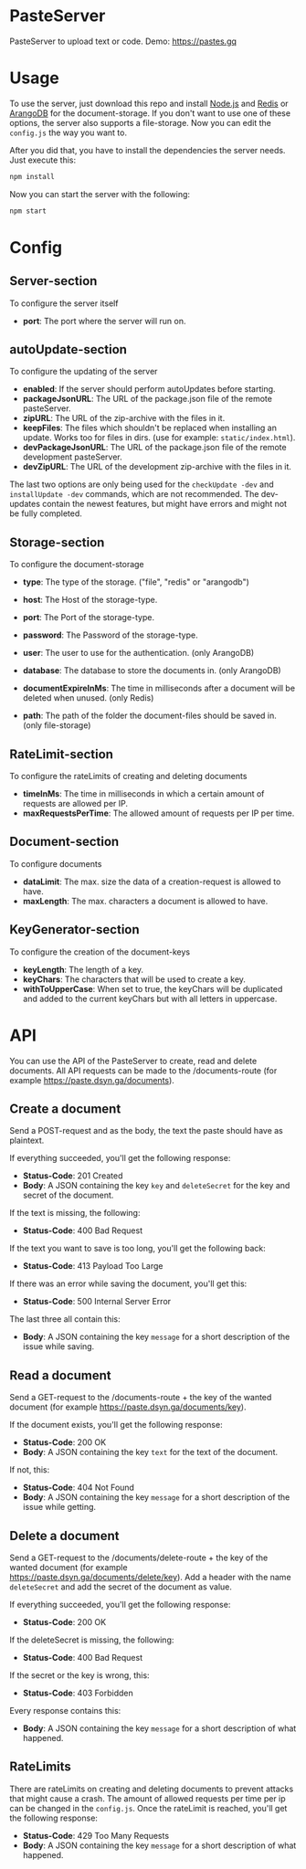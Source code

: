 # PasteServer
PasteServer to upload text or code.
Demo: https://pastes.gq

# Usage
To use the server, just download this repo and install [Node.js](http://www.nodejs.org/) and [Redis](http://www.redis.io/) or
[ArangoDB](http://www.arangodb.com/) for the document-storage. If you don't want to use one of these options, the server also supports a file-storage.
Now you can edit the ``config.js`` the way you want to. 

After you did that, you have to install the dependencies the server needs. Just execute this:

```bash
npm install
```

Now you can start the server with the following:

```bash
npm start
```

# Config

## Server-section
To configure the server itself

*  **port**: The port where the server will run on.

## autoUpdate-section
To configure the updating of the server

* **enabled**: If the server should perform autoUpdates before starting.
* **packageJsonURL**: The URL of the package.json file of the remote pasteServer.
* **zipURL**: The URL of the zip-archive with the files in it.
* **keepFiles**: The files which shouldn't be replaced when installing an update. Works too for files in dirs.
(use for example: ``static/index.html``).
* **devPackageJsonURL**: The URL of the package.json file of the remote development pasteServer.
* **devZipURL**: The URL of the development zip-archive with the files in it.

The last two options are only being used for the ``checkUpdate -dev`` and ``installUpdate -dev`` commands, which are not recommended. 
The dev-updates contain the newest features, but might have errors and might not be fully completed.

## Storage-section
To configure the document-storage

*  **type**: The type of the storage. ("file", "redis" or "arangodb")
*  **host**: The Host of the storage-type.
*  **port**: The Port of the storage-type.
*  **password**: The Password of the storage-type.

*  **user**: The user to use for the authentication. (only ArangoDB)
*  **database**: The database to store the documents in. (only ArangoDB)

*  **documentExpireInMs**: The time in milliseconds after a document will be deleted when unused. (only Redis)

*  **path**: The path of the folder the document-files should be saved in. (only file-storage)

## RateLimit-section
To configure the rateLimits of creating and deleting documents

*  **timeInMs**: The time in milliseconds in which a certain amount of requests are allowed per IP.
*  **maxRequestsPerTime**: The allowed amount of requests per IP per time.

## Document-section
To configure documents

*  **dataLimit**: The max. size the data of a creation-request is allowed to have.
*  **maxLength**: The max. characters a document is allowed to have.

## KeyGenerator-section
To configure the creation of the document-keys

*  **keyLength**: The length of a key.
*  **keyChars**: The characters that will be used to create a key.
*  **withToUpperCase**: When set to true, the keyChars will be duplicated and added to the current 
keyChars but with all letters in uppercase.


# API

You can use the API of the PasteServer to create, read and delete documents. All API requests can be made 
to the /documents-route (for example https://paste.dsyn.ga/documents).

## Create a document

Send a POST-request and as the body, the text the paste should have as plaintext.

If everything succeeded, you'll get the following response:

* **Status-Code**: 201 Created
* **Body**: A JSON containing the key ``key`` and ``deleteSecret`` for the key and secret of the document.

If the text is missing, the following:

* **Status-Code**: 400 Bad Request

If the text you want to save is too long, you'll get the following back:

* **Status-Code**: 413 Payload Too Large

If there was an error while saving the document, you'll get this:

* **Status-Code**: 500 Internal Server Error

The last three all contain this:

* **Body**: A JSON containing the key ```message``` for a short description of the issue while saving.

## Read a document

Send a GET-request to the /documents-route + the key of the wanted document
(for example https://paste.dsyn.ga/documents/key).

If the document exists, you'll get the following response:

* **Status-Code**: 200 OK
* **Body**: A JSON containing the key ``text`` for the text of the document.

If not, this:

* **Status-Code**: 404 Not Found
* **Body**: A JSON containing the key ```message``` for a short description of the issue while getting.

## Delete a document

Send a GET-request to the /documents/delete-route + the key of the wanted document
(for example https://paste.dsyn.ga/documents/delete/key). 
Add a header with the name ```deleteSecret``` and add the secret of the document as value.

If everything succeeded, you'll get the following response:

* **Status-Code**: 200 OK

If the deleteSecret is missing, the following:

* **Status-Code**: 400 Bad Request

If the secret or the key is wrong, this:

* **Status-Code**: 403 Forbidden

Every response contains this:

 * **Body**: A JSON containing the key ```message``` for a short description of what happened.
 
## RateLimits

There are rateLimits on creating and deleting documents to prevent attacks that might cause a crash.
The amount of allowed requests per time per ip can be changed in the ``config.js``.
Once the rateLimit is reached, you'll get the following response:

* **Status-Code**: 429 Too Many Requests
* **Body**: A JSON containing the key ```message``` for a short description of what happened.
